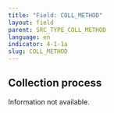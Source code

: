 ```yaml
---
title: "Field: COLL_METHOD"
layout: field
parent: SRC_TYPE_COLL_METHOD
language: en
indicator: 4-1-1a
slug: COLL_METHOD
---
```

## Collection process

Information not available.